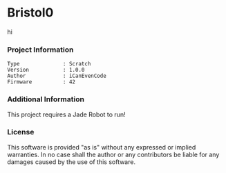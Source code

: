 Bristol0
================

hi

### Project Information
```
Type              : Scratch
Version           : 1.0.0
Author            : iCanEvenCode
Firmware          : 42
```

### Additional Information
This project requires a Jade Robot to run!

### License
This software is provided "as is" without any expressed or implied warranties.  In no case shall the author or any contributors be liable for any damages caused by the use of this software.

